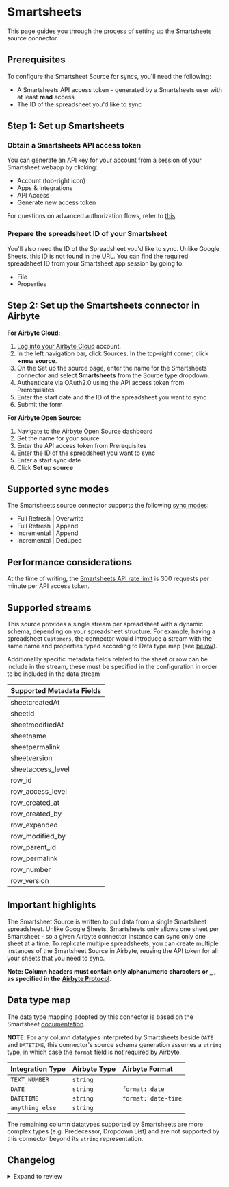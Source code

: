 # Smartsheets

This page guides you through the process of setting up the Smartsheets source connector.

## Prerequisites

To configure the Smartsheet Source for syncs, you'll need the following:

- A Smartsheets API access token - generated by a Smartsheets user with at least **read** access
- The ID of the spreadsheet you'd like to sync

## Step 1: Set up Smartsheets

### Obtain a Smartsheets API access token

You can generate an API key for your account from a session of your Smartsheet webapp by clicking:

- Account (top-right icon)
- Apps & Integrations
- API Access
- Generate new access token

For questions on advanced authorization flows, refer to [this](https://www.smartsheet.com/content-center/best-practices/tips-tricks/api-getting-started).

### Prepare the spreadsheet ID of your Smartsheet

You'll also need the ID of the Spreadsheet you'd like to sync. Unlike Google Sheets, this ID is not found in the URL. You can find the required spreadsheet ID from your Smartsheet app session by going to:

- File
- Properties

## Step 2: Set up the Smartsheets connector in Airbyte

**For Airbyte Cloud:**

1. [Log into your Airbyte Cloud](https://cloud.airbyte.com/workspaces) account.
2. In the left navigation bar, click Sources. In the top-right corner, click **+new source**.
3. On the Set up the source page, enter the name for the Smartsheets connector and select **Smartsheets** from the Source type dropdown.
4. Authenticate via OAuth2.0 using the API access token from Prerequisites
5. Enter the start date and the ID of the spreadsheet you want to sync
6. Submit the form

**For Airbyte Open Source:**

1. Navigate to the Airbyte Open Source dashboard
2. Set the name for your source
3. Enter the API access token from Prerequisites
4. Enter the ID of the spreadsheet you want to sync
5. Enter a start sync date
6. Click **Set up source**

## Supported sync modes

The Smartsheets source connector supports the following [sync modes](https://docs.airbyte.com/cloud/core-concepts#connection-sync-modes):

- Full Refresh | Overwrite
- Full Refresh | Append
- Incremental | Append
- Incremental | Deduped

## Performance considerations

At the time of writing, the [Smartsheets API rate limit](https://developers.smartsheet.com/blog/smartsheet-api-best-practices#be-practical-adhere-to-rate-limiting-guidelines) is 300 requests per minute per API access token.

## Supported streams

This source provides a single stream per spreadsheet with a dynamic schema, depending on your spreadsheet structure.
For example, having a spreadsheet `Customers`, the connector would introduce a stream with the same name and properties typed according to Data type map (see [below](https://docs.airbyte.com/integrations/sources/smartsheets/#data-type-map)).

Additionallly specific metadata fields related to the sheet or row can be include in the stream, these must be specified in the configuration in order to be included in the data stream

| Supported Metadata Fields |
| ------------------------- |
| sheetcreatedAt            |
| sheetid                   |
| sheetmodifiedAt           |
| sheetname                 |
| sheetpermalink            |
| sheetversion              |
| sheetaccess_level         |
| row_id                    |
| row_access_level          |
| row_created_at            |
| row_created_by            |
| row_expanded              |
| row_modified_by           |
| row_parent_id             |
| row_permalink             |
| row_number                |
| row_version               |

## Important highlights

The Smartsheet Source is written to pull data from a single Smartsheet spreadsheet. Unlike Google Sheets, Smartsheets only allows one sheet per Smartsheet - so a given Airbyte connector instance can sync only one sheet at a time. To replicate multiple spreadsheets, you can create multiple instances of the Smartsheet Source in Airbyte, reusing the API token for all your sheets that you need to sync.

**Note: Column headers must contain only alphanumeric characters or `_` , as specified in the** [**Airbyte Protocol**](../../understanding-airbyte/airbyte-protocol.md).

## Data type map

The data type mapping adopted by this connector is based on the Smartsheet [documentation](https://smartsheet-platform.github.io/api-docs/index.html?python#column-types).

**NOTE**: For any column datatypes interpreted by Smartsheets beside `DATE` and `DATETIME`, this connector's source schema generation assumes a `string` type, in which case the `format` field is not required by Airbyte.

| Integration Type | Airbyte Type | Airbyte Format      |
| :--------------- | :----------- | :------------------ |
| `TEXT_NUMBER`    | `string`     |                     |
| `DATE`           | `string`     | `format: date`      |
| `DATETIME`       | `string`     | `format: date-time` |
| `anything else`  | `string`     |                     |

The remaining column datatypes supported by Smartsheets are more complex types (e.g. Predecessor, Dropdown List) and are not supported by this connector beyond its `string` representation.

## Changelog

<details>
  <summary>Expand to review</summary>

| Version | Date       | Pull Request                                             | Subject                                                   |
| :------ | :--------- | :------------------------------------------------------- | :-------------------------------------------------------- |
| 1.1.35 | 2025-02-15 | [54107](https://github.com/airbytehq/airbyte/pull/54107) | Update dependencies |
| 1.1.34 | 2024-11-14 | [46379](https://github.com/airbytehq/airbyte/pull/46379) | Add support for Smartsheet Reports (full refresh only) |
| 1.1.33 | 2025-02-01 | [53108](https://github.com/airbytehq/airbyte/pull/53108) | Update dependencies |
| 1.1.32 | 2025-01-25 | [52426](https://github.com/airbytehq/airbyte/pull/52426) | Update dependencies |
| 1.1.31 | 2025-01-18 | [52017](https://github.com/airbytehq/airbyte/pull/52017) | Update dependencies |
| 1.1.30 | 2025-01-11 | [51402](https://github.com/airbytehq/airbyte/pull/51402) | Update dependencies |
| 1.1.29 | 2024-12-28 | [50747](https://github.com/airbytehq/airbyte/pull/50747) | Update dependencies |
| 1.1.28 | 2024-12-21 | [50382](https://github.com/airbytehq/airbyte/pull/50382) | Update dependencies |
| 1.1.27 | 2024-12-14 | [49441](https://github.com/airbytehq/airbyte/pull/49441) | Update dependencies |
| 1.1.26 | 2024-11-25 | [48646](https://github.com/airbytehq/airbyte/pull/48646) | Starting with this version, the Docker image is now rootless. Please note that this and future versions will not be compatible with Airbyte versions earlier than 0.64 |
| 1.1.25 | 2024-11-04 | [48185](https://github.com/airbytehq/airbyte/pull/48185) | Update dependencies |
| 1.1.24 | 2024-10-28 | [47024](https://github.com/airbytehq/airbyte/pull/47024) | Update dependencies |
| 1.1.23 | 2024-10-12 | [46783](https://github.com/airbytehq/airbyte/pull/46783) | Update dependencies |
| 1.1.22 | 2024-10-05 | [46427](https://github.com/airbytehq/airbyte/pull/46427) | Update dependencies |
| 1.1.21 | 2024-09-28 | [46154](https://github.com/airbytehq/airbyte/pull/46154) | Update dependencies |
| 1.1.20 | 2024-09-21 | [45722](https://github.com/airbytehq/airbyte/pull/45722) | Update dependencies |
| 1.1.19 | 2024-09-14 | [45575](https://github.com/airbytehq/airbyte/pull/45575) | Update dependencies |
| 1.1.18 | 2024-09-07 | [45214](https://github.com/airbytehq/airbyte/pull/45214) | Update dependencies |
| 1.1.17 | 2024-08-31 | [45012](https://github.com/airbytehq/airbyte/pull/45012) | Update dependencies |
| 1.1.16 | 2024-08-24 | [44738](https://github.com/airbytehq/airbyte/pull/44738) | Update dependencies |
| 1.1.15 | 2024-08-17 | [44244](https://github.com/airbytehq/airbyte/pull/44244) | Update dependencies |
| 1.1.14 | 2024-08-10 | [43686](https://github.com/airbytehq/airbyte/pull/43686) | Update dependencies |
| 1.1.13 | 2024-08-03 | [43108](https://github.com/airbytehq/airbyte/pull/43108) | Update dependencies |
| 1.1.12 | 2024-07-27 | [42632](https://github.com/airbytehq/airbyte/pull/42632) | Update dependencies |
| 1.1.11 | 2024-07-20 | [42359](https://github.com/airbytehq/airbyte/pull/42359) | Update dependencies |
| 1.1.10 | 2024-07-13 | [41825](https://github.com/airbytehq/airbyte/pull/41825) | Update dependencies |
| 1.1.9 | 2024-07-10 | [41410](https://github.com/airbytehq/airbyte/pull/41410) | Update dependencies |
| 1.1.8 | 2024-07-09 | [41092](https://github.com/airbytehq/airbyte/pull/41092) | Update dependencies |
| 1.1.7 | 2024-07-06 | [40844](https://github.com/airbytehq/airbyte/pull/40844) | Update dependencies |
| 1.1.6 | 2024-06-25 | [40285](https://github.com/airbytehq/airbyte/pull/40285) | Update dependencies |
| 1.1.5 | 2024-06-22 | [40003](https://github.com/airbytehq/airbyte/pull/40003) | Update dependencies |
| 1.1.4 | 2024-06-06 | [39166](https://github.com/airbytehq/airbyte/pull/39166) | [autopull] Upgrade base image to v1.2.2 |
| 1.1.3 | 2024-05-21 | [38505](https://github.com/airbytehq/airbyte/pull/38505) | [autopull] base image + poetry + up_to_date |
| 1.1.2 | 2024-01-08 | [1234](https://github.com/airbytehq/airbyte/pull/1234) | prepare for airbyte-lib |
| 1.1.1 | 2023-06-06 | [27096](https://github.com/airbytehq/airbyte/pull/27096) | Fix error when optional metadata fields are not set |
| 1.1.0 | 2023-06-02 | [22382](https://github.com/airbytehq/airbyte/pull/22382) | Add support for ingesting metadata fields |
| 1.0.2 | 2023-05-12 | [26024](https://github.com/airbytehq/airbyte/pull/26024) | Fix dependencies conflict |
| 1.0.1 | 2023-04-27 | [25562](https://github.com/airbytehq/airbyte/pull/25562) | Update testing dependencies |
| 1.0.0 | 2023-02-19 | [23237](https://github.com/airbytehq/airbyte/pull/23237) | Fix OAuth2.0 token refresh |
| 0.1.14 | 2023-02-07 | [22419](https://github.com/airbytehq/airbyte/pull/22419) | OAuth2.0 support - enabled; add allowed hosts |
| 0.1.13 | 2022-12-02 | [20017](https://github.com/airbytehq/airbyte/pull/20017) | OAuth2.0 support - disabled |
| 0.1.12 | 2022-04-30 | [12500](https://github.com/airbytehq/airbyte/pull/12500) | Improve input configuration copy |
| 0.1.11 | 2022-04-27 | [12203](https://github.com/airbytehq/airbyte/pull/12203) | Doc improvements |
| 0.1.10 | 2022-04-15 | [12077](https://github.com/airbytehq/airbyte/pull/12077) | Implement incremental read and improve code test coverage |
| 0.1.9 | 2022-04-12 | [11911](https://github.com/airbytehq/airbyte/pull/11911) | Bugfix: scrambled columns |
| 0.1.8 | 2022-02-04 | [9792](https://github.com/airbytehq/airbyte/pull/9792) | Added oauth support |

</details>

